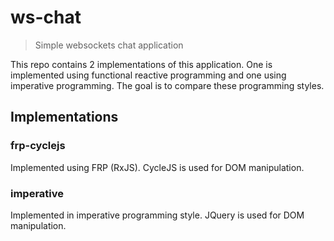 # ws-chat
> Simple websockets chat application

This repo contains 2 implementations of this application. One is implemented using functional reactive programming and one using imperative programming. The goal is to compare these programming styles.

## Implementations

### frp-cyclejs

Implemented using FRP (RxJS). CycleJS is used for DOM manipulation.

### imperative

Implemented in imperative programming style. JQuery is used for DOM manipulation.

